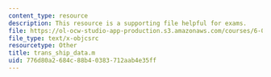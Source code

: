 ```yaml
---
content_type: resource
description: This resource is a supporting file helpful for exams.
file: https://ol-ocw-studio-app-production.s3.amazonaws.com/courses/6-079-introduction-to-convex-optimization-fall-2009/776d80a2684c88b40383712aab4e35ff_trans_ship_data.m
file_type: text/x-objcsrc
resourcetype: Other
title: trans_ship_data.m
uid: 776d80a2-684c-88b4-0383-712aab4e35ff
---
```

